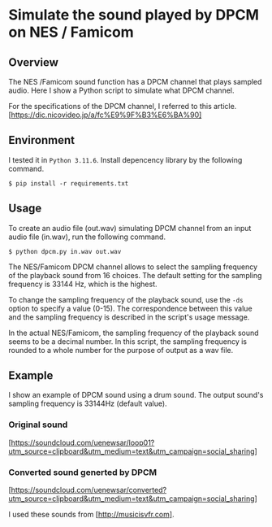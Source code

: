 # Simulate the sound played by DPCM on NES / Famicom

## Overview
The NES /Famicom sound function has a DPCM channel that plays sampled audio.
Here I show a Python script to simulate what DPCM channel.

For the specifications of the DPCM channel, I referred to this article.
[https://dic.nicovideo.jp/a/fc%E9%9F%B3%E6%BA%90]

## Environment
I tested it in `Python 3.11.6`.
Install depencency library by the following command.
```
$ pip install -r requirements.txt
```

## Usage
To create an audio file (out.wav) simulating DPCM channel from an input audio file (in.wav), run the following command.
```
$ python dpcm.py in.wav out.wav
```

The NES/Famicom DPCM channel allows to select the sampling frequency of the playback sound from 16 choices.
The default setting for the sampling frequency is 33144 Hz, which is the highest.

To change the sampling frequency of the playback sound, use the `-ds` option to specify a value (0-15).
The correspondence between this value and the sampling frequency is described in the script's usage message.

In the actual NES/Famicom, the sampling frequency of the playback sound seems to be a decimal number.
In this script, the sampling frequency is rounded to a whole number for the purpose of output as a wav file.


## Example
I show an example of DPCM sound using a drum sound.
The output sound's sampling frequency is 33144Hz (default value).

### Original sound
[https://soundcloud.com/uenewsar/loop01?utm_source=clipboard&utm_medium=text&utm_campaign=social_sharing]

### Converted sound generted by DPCM
[https://soundcloud.com/uenewsar/converted?utm_source=clipboard&utm_medium=text&utm_campaign=social_sharing]

I used these sounds from [http://musicisvfr.com].

